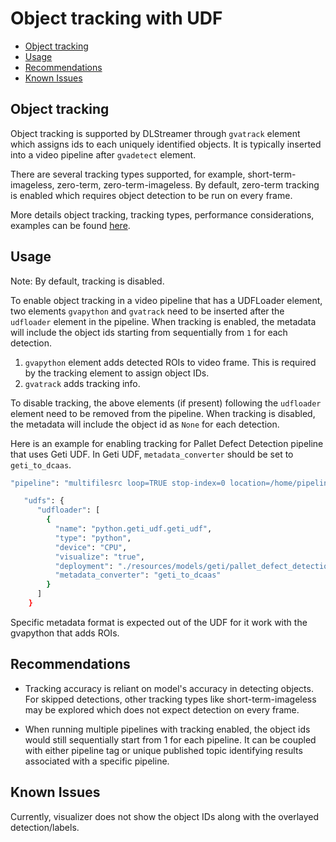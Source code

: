 # Object tracking with UDF

- [Object tracking](#object-tracking)
- [Usage](#usage)
- [Recommendations](#recommendations)
- [Known Issues](#known-issues)


## Object tracking
Object tracking is supported by DLStreamer through `gvatrack` element which assigns ids to each uniquely identified objects. It is typically inserted into a video pipeline after `gvadetect` element. 

There are several tracking types supported, for example, short-term-imageless, zero-term, zero-term-imageless. By default, zero-term tracking is enabled which requires object detection to be run on every frame. 

More details object tracking, tracking types, performance considerations, examples can be found [here](https://dlstreamer.github.io/dev_guide/object_tracking.html).


## Usage

Note: By default, tracking is disabled. 

To enable object tracking in a video pipeline that has a UDFLoader element, two elements `gvapython` and `gvatrack` need to be inserted after the `udfloader` element in the pipeline. When tracking is enabled, the metadata will include the object ids starting from sequentially from `1` for each detection. 

1. `gvapython` element adds detected ROIs to video frame. This is required by the tracking element to assign object IDs. 
2. `gvatrack` adds tracking info.

To disable tracking, the above elements (if present) following the `udfloader` element need to be removed from the pipeline. When tracking is disabled, the metadata will include the object id as `None` for each detection.

Here is an example for enabling tracking for Pallet Defect Detection pipeline that uses Geti UDF. In Geti UDF, `metadata_converter` should be set to `geti_to_dcaas`.
  ```bash
  "pipeline": "multifilesrc loop=TRUE stop-index=0 location=/home/pipeline-server/resources/videos/warehouse.avi name=source ! h264parse ! decodebin ! queue max-size-buffers=10 ! videoconvert ! video/x-raw,format=RGB ! udfloader name=udfloader ! gvapython class=AddDetectionRoi function=process module=/home/pipeline-server/gvapython/detection/add_roi.py name=add_roi ! gvatrack tracking-type=short-term-imageless ! appsink name=destination",
  ```

  ```bash
     "udfs": {
        "udfloader": [
          {
            "name": "python.geti_udf.geti_udf",
            "type": "python",
            "device": "CPU",
            "visualize": "true",
            "deployment": "./resources/models/geti/pallet_defect_detection/deployment",
            "metadata_converter": "geti_to_dcaas"
          }
        ]
      }
  ```

Specific metadata format is expected out of the UDF for it work with the gvapython that adds ROIs.

## Recommendations
- Tracking accuracy is reliant on model's accuracy in detecting objects. For skipped detections, other tracking types like short-term-imageless may be explored which does not expect detection on every frame. 

- When running multiple pipelines with tracking enabled, the object ids would still sequentially start from 1 for each pipeline. It can be coupled with either pipeline tag or unique published topic identifying results associated with a specific pipeline. 

## Known Issues
Currently, visualizer does not show the object IDs along with the overlayed detection/labels.
